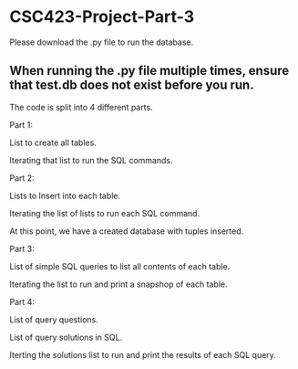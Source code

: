 # CSC423-Project-Part-3


Please download the .py file to run the database. 

## When running the .py file multiple times, ensure that test.db does not exist before you run.

The code is split into 4 different parts.

Part 1: 

List to create all tables.

Iterating that list to run the SQL commands.
  
Part 2:

Lists to Insert into each table.

Iterating the list of lists to run each SQL command.
  
At this point, we have a created database with tuples inserted.

Part 3: 

List of simple SQL queries to list all contents of each table.

Iterating the list to run and print a snapshop of each table.
  
Part 4:

  List of query questions.

  List of query solutions in SQL.

  Iterting the solutions list to run and print the results of each SQL query.
  
 
